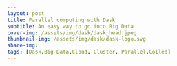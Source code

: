 ```yaml
---
layout: post
title: Parallel computing with Dask
subtitle: An easy way to go into Big Data
cover-img: /assets/img/dask/dask_head.jpeg
thumbnail-img: /assets/img/dask/dask-logo.svg
share-img:
tags: [Dask,Big Data,Cloud, Cluster, Parallel,Coiled]
---
```


